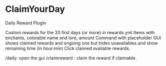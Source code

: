 # ClaimYourDay
Daily Reward Plugin


Custom rewards for the 20 first days (or more) in rewards.yml
Items with enchants, colorable name and lore, amount
Command with placeholder
GUI shows claimed rewards and ongoing one but hides unavailables and show remaining time (in hour:min)
Click claimed available rewards.

/daily: open the gui
/claimreward : claim the reward if claimable.
